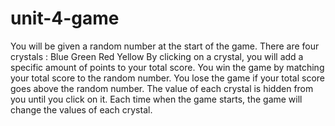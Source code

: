 # unit-4-game

You will be given a random number at the start of the game.
There are four crystals :
Blue
Green
Red
Yellow
By clicking on a crystal, you will add a specific amount of points to your total score.
You win the game by matching your total score to the random number.
You lose the game if your total score goes above the random number.
The value of each crystal is hidden from you until you click on it.
Each time when the game starts, the game will change the values of each crystal.
